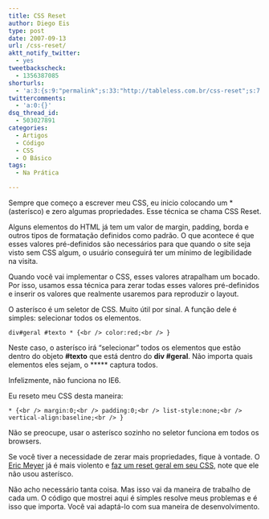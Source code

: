```yaml
---
title: CSS Reset
author: Diego Eis
type: post
date: 2007-09-13
url: /css-reset/
aktt_notify_twitter:
  - yes
tweetbackscheck:
  - 1356387085
shorturls:
  - 'a:3:{s:9:"permalink";s:33:"http://tableless.com.br/css-reset";s:7:"tinyurl";s:26:"http://tinyurl.com/3uolg4b";s:4:"isgd";s:19:"http://is.gd/x7KX3h";}'
twittercomments:
  - 'a:0:{}'
dsq_thread_id:
  - 503027891
categories:
  - Artigos
  - Código
  - CSS
  - O Básico
tags:
  - Na Prática

---
```

Sempre que começo a escrever meu CSS, eu inicio colocando um * (asterísco) e zero algumas propriedades. Esse técnica se chama CSS Reset.

Alguns elementos do HTML já tem um valor de margin, padding, borda e outros tipos de formatação definidos como padrão. O que acontece é que esses valores pré-definidos são necessários para que quando o site seja visto sem CSS algum, o usuário conseguirá ter um mínimo de legibilidade na visita.
  
Quando você vai implementar o CSS, esses valores atrapalham um bocado. Por isso, usamos essa técnica para zerar todas esses valores pré-definidos e inserir os valores que realmente usaremos para reproduzir o layout.

O asterísco é um seletor de CSS. Muito útil por sinal. A função dele é simples: selecionar todos os elementos.
  
`div#geral #texto * {<br />
  color:red;<br />
}`
  
Neste caso, o asterísco irá &#8220;selecionar&#8221; todos os elementos que estão dentro do objeto **#texto** que está dentro do **div #geral**. Não importa quais elementos eles sejam, o ***** captura todos.
  
Infelizmente, não funciona no IE6.

Eu reseto meu CSS desta maneira:
  
`* {<br />
margin:0;<br />
padding:0;<br />
list-style:none;<br />
vertical-align:baseline;<br />
}`
  
Não se preocupe, usar o asterísco sozinho no seletor funciona em todos os browsers.

Se você tiver a necessidade de zerar mais propriedades, fique à vontade. O [Eric Meyer][1] já é mais violento e [faz um reset geral em seu CSS][2], note que ele não usou asterísco.
  
Não acho necessário tanta coisa. Mas isso vai da maneira de trabalho de cada um. O código que mostrei aqui é simples resolve meus problemas e é isso que importa. Você vai adaptá-lo com sua maneira de desenvolvimento.

 [1]: http://meyerweb.com/eric/
 [2]: http://meyerweb.com/eric/thoughts/2007/05/01/reset-reloaded/